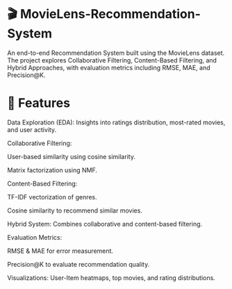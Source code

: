# 🎬 MovieLens-Recommendation-System

An end-to-end Recommendation System built using the MovieLens dataset.
The project explores Collaborative Filtering, Content-Based Filtering, and Hybrid Approaches, with evaluation metrics including RMSE, MAE, and Precision@K.

# 🚀 Features

Data Exploration (EDA): Insights into ratings distribution, most-rated movies, and user activity.

Collaborative Filtering:

User-based similarity using cosine similarity.

Matrix factorization using NMF.

Content-Based Filtering:

TF-IDF vectorization of genres.

Cosine similarity to recommend similar movies.

Hybrid System: Combines collaborative and content-based filtering.

Evaluation Metrics:

RMSE & MAE for error measurement.

Precision@K to evaluate recommendation quality.

Visualizations: User-Item heatmaps, top movies, and rating distributions.
